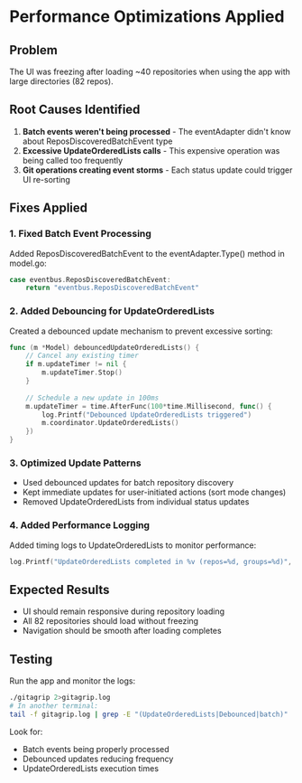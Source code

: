 # Performance Optimizations Applied

## Problem
The UI was freezing after loading ~40 repositories when using the app with large directories (82 repos).

## Root Causes Identified
1. **Batch events weren't being processed** - The eventAdapter didn't know about ReposDiscoveredBatchEvent type
2. **Excessive UpdateOrderedLists calls** - This expensive operation was being called too frequently
3. **Git operations creating event storms** - Each status update could trigger UI re-sorting

## Fixes Applied

### 1. Fixed Batch Event Processing
Added ReposDiscoveredBatchEvent to the eventAdapter.Type() method in model.go:
```go
case eventbus.ReposDiscoveredBatchEvent:
    return "eventbus.ReposDiscoveredBatchEvent"
```

### 2. Added Debouncing for UpdateOrderedLists
Created a debounced update mechanism to prevent excessive sorting:
```go
func (m *Model) debouncedUpdateOrderedLists() {
    // Cancel any existing timer
    if m.updateTimer != nil {
        m.updateTimer.Stop()
    }
    
    // Schedule a new update in 100ms
    m.updateTimer = time.AfterFunc(100*time.Millisecond, func() {
        log.Printf("Debounced UpdateOrderedLists triggered")
        m.coordinator.UpdateOrderedLists()
    })
}
```

### 3. Optimized Update Patterns
- Used debounced updates for batch repository discovery
- Kept immediate updates for user-initiated actions (sort mode changes)
- Removed UpdateOrderedLists from individual status updates

### 4. Added Performance Logging
Added timing logs to UpdateOrderedLists to monitor performance:
```go
log.Printf("UpdateOrderedLists completed in %v (repos=%d, groups=%d)", time.Since(start), len(repos), len(groups))
```

## Expected Results
- UI should remain responsive during repository loading
- All 82 repositories should load without freezing
- Navigation should be smooth after loading completes

## Testing
Run the app and monitor the logs:
```bash
./gitagrip 2>gitagrip.log
# In another terminal:
tail -f gitagrip.log | grep -E "(UpdateOrderedLists|Debounced|batch)"
```

Look for:
- Batch events being properly processed
- Debounced updates reducing frequency
- UpdateOrderedLists execution times